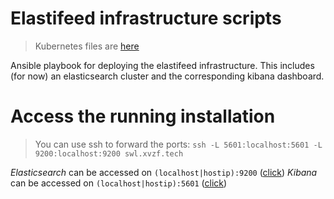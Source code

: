 # Elastifeed infrastructure scripts
> Kubernetes files are [here](https://github.com/elastifeed/es-deployment/tree/kubernetes)

Ansible playbook for deploying the elastifeed infrastructure. This includes (for now) an elasticsearch cluster and the corresponding kibana dashboard.

# Access the running installation

  > You can use ssh to forward the ports: `ssh -L 5601:localhost:5601 -L 9200:localhost:9200 swl.xvzf.tech`

  *Elasticsearch* can be accessed on `(localhost|hostip):9200` ([click](http://localhost:9200))
  *Kibana* can be accessed on `(localhost|hostip):5601` ([click](http://localhost:5601))
